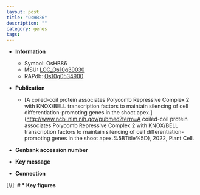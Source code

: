 ```yaml
---
layout: post
title: "OsHB86"
description: ""
category: genes
tags: 
---
```


* **Information**  
    + Symbol: OsHB86  
    + MSU: [LOC_Os10g39030](http://rice.uga.edu/cgi-bin/ORF_infopage.cgi?orf=LOC_Os10g39030)  
    + RAPdb: [Os10g0534900](http://rapdb.dna.affrc.go.jp/viewer/gbrowse_details/irgsp1?name=Os10g0534900)  

* **Publication**  
    + [A coiled-coil protein associates Polycomb Repressive Complex 2 with KNOX/BELL transcription factors to maintain silencing of cell differentiation-promoting genes in the shoot apex.](http://www.ncbi.nlm.nih.gov/pubmed?term=A coiled-coil protein associates Polycomb Repressive Complex 2 with KNOX/BELL transcription factors to maintain silencing of cell differentiation-promoting genes in the shoot apex.%5BTitle%5D), 2022, Plant Cell.

* **Genbank accession number**  

* **Key message**  

* **Connection**  

[//]: # * **Key figures**  


